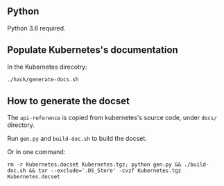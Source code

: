 ## Python

Python 3.6 required.

## Populate Kubernetes's documentation

In the Kubernetes direcotry:

```bash
./hack/generate-docs.sh
```

## How to generate the docset

The `api-reference` is copied from kubernetes's source code, under `docs/` directory.

Run `gen.py` and `build-doc.sh` to build the docset.

Or in one command:

```
rm -r Kubernetes.docset Kubernetes.tgz; python gen.py && ./build-doc.sh && tar --exclude='.DS_Store' -cvzf Kubernetes.tgz Kubernetes.docset
```
